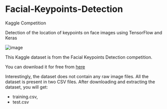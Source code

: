 # Facial-Keypoints-Detection
 Kaggle Competition
 
Detection of the location of keypoints on face images using TensorFlow and Keras

![image](https://user-images.githubusercontent.com/82754493/217297959-9e248859-6471-4db5-9a7b-fde1310539b7.png)


This Kaggle dataset is from the Facial Keypoints Detection competition. 

You can download it for free from <a href="https://www.kaggle.com/competitions/facial-keypoints-detection/data"> here</a>

Interestingly, the dataset does not contain any raw image files. All the dataset is present in two CSV files. After downloading and extracting the dataset, you will get: 

* training.csv,  
* test.csv 


